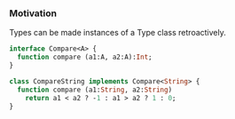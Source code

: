 ### Motivation

Types can be made instances of a Type class retroactively.

```haxe
interface Compare<A> {
  function compare (a1:A, a2:A):Int;
}

class CompareString implements Compare<String> {
  function compare (a1:String, a2:String) 
  	return a1 < a2 ? -1 : a1 > a2 ? 1 : 0;
}
```